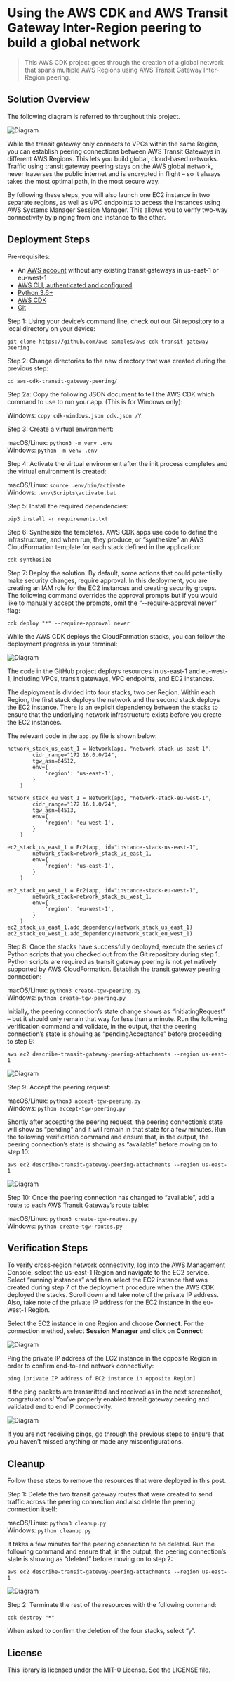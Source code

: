 # Using the AWS CDK and AWS Transit Gateway Inter-Region peering to build a global network

> This AWS CDK project goes through the creation of a global network that spans multiple AWS Regions using AWS Transit Gateway Inter-Region peering.

## Solution Overview

The following diagram is referred to throughout this project.

![Diagram](img/TGW_peering_CDK_diagram.png)

While the transit gateway only connects to VPCs within the same Region, you can establish peering connections between AWS Transit Gateways in different AWS Regions. This lets you build global, cloud-based networks. Traffic using transit gateway peering stays on the AWS global network, never traverses the public internet and is encrypted in flight – so it always takes the most optimal path, in the most secure way.

By following these steps, you will also launch one EC2 instance in two separate regions, as well as VPC endpoints to access the instances using AWS Systems Manager Session Manager. This allows you to verify two-way connectivity by pinging from one instance to the other.

## Deployment Steps

Pre-requisites:

-	An [AWS account](https://aws.amazon.com/) without any existing transit gateways in us-east-1 or eu-west-1
-	[AWS CLI, authenticated and configured](https://docs.aws.amazon.com/cli/latest/userguide/cli-configure-files.html)
-	[Python 3.6+](https://www.python.org/downloads/)
-	[AWS CDK](https://docs.aws.amazon.com/cdk/latest/guide/getting_started.html)
-	[Git](http://git-scm.com/downloads)

Step 1: Using your device’s command line, check out our Git repository to a local directory on your device:

`git clone https://github.com/aws-samples/aws-cdk-transit-gateway-peering`

Step 2: Change directories to the new directory that was created during the previous step:

`cd aws-cdk-transit-gateway-peering/`

Step 2a: Copy the following JSON document to tell the AWS CDK which command to use to run your app. (This is for Windows only):

Windows: `copy cdk-windows.json cdk.json /Y`

Step 3: Create a virtual environment:

macOS/Linux: `python3 -m venv .env`<br />
Windows: `python -m venv .env`

Step 4: Activate the virtual environment after the init process completes and the virtual environment is created:

macOS/Linux: `source .env/bin/activate`<br />
Windows: `.env\Scripts\activate.bat`

Step 5: Install the required dependencies:

`pip3 install -r requirements.txt`

Step 6: Synthesize the templates. AWS CDK apps use code to define the infrastructure, and when run, they produce, or “synthesize” an AWS CloudFormation template for each stack defined in the application:

`cdk synthesize`

Step 7: Deploy the solution. By default, some actions that could potentially make security changes, require approval. In this deployment, you are creating an IAM role for the EC2 instances and creating security groups. The following command overrides the approval prompts but if you would like to manually accept the prompts, omit the “--require-approval never” flag:

`cdk deploy "*" --require-approval never`

While the AWS CDK deploys the CloudFormation stacks, you can follow the deployment progress in your terminal:

![Diagram](img/TGW_peering_CDK_stack_deployment.png)

The code in the GitHub project deploys resources in us-east-1 and eu-west-1, including VPCs, transit gateways, VPC endpoints, and EC2 instances.

The deployment is divided into four stacks, two per Region. Within each Region, the first stack deploys the network and the second stack deploys the EC2 instance. There is an explicit dependency between the stacks to ensure that the underlying network infrastructure exists before you create the EC2 instances.

The relevant code in the `app.py` file is shown below:

```
network_stack_us_east_1 = Network(app, "network-stack-us-east-1",
        cidr_range="172.16.0.0/24",
        tgw_asn=64512,
        env={
            'region': 'us-east-1',
        }
    )

network_stack_eu_west_1 = Network(app, "network-stack-eu-west-1",
        cidr_range="172.16.1.0/24",
        tgw_asn=64513,
        env={
            'region': 'eu-west-1',
        }
    )

ec2_stack_us_east_1 = Ec2(app, id="instance-stack-us-east-1",
        network_stack=network_stack_us_east_1, 
        env={
            'region': 'us-east-1',
        }
    )

ec2_stack_eu_west_1 = Ec2(app, id="instance-stack-eu-west-1",
        network_stack=network_stack_eu_west_1, 
        env={
            'region': 'eu-west-1',
        }
    )
ec2_stack_us_east_1.add_dependency(network_stack_us_east_1)
ec2_stack_eu_west_1.add_dependency(network_stack_eu_west_1)
```

Step 8: Once the stacks have successfully deployed, execute the series of Python scripts that you checked out from the Git repository during step 1. Python scripts are required as transit gateway peering is not yet natively supported by AWS CloudFormation. Establish the transit gateway peering connection:

macOS/Linux: `python3 create-tgw-peering.py`<br />
Windows: `python create-tgw-peering.py`

Initially, the peering connection’s state change shows as “initiatingRequest” – but it should only remain that way for less than a minute. Run the following verification command and validate, in the output, that the peering connection’s state is showing as “pendingAcceptance” before proceeding to step 9:

`aws ec2 describe-transit-gateway-peering-attachments --region us-east-1`

![Diagram](img/TGW_peering_attachment-pending.png)

Step 9: Accept the peering request:

macOS/Linux: `python3 accept-tgw-peering.py`<br />
Windows: `python accept-tgw-peering.py`

Shortly after accepting the peering request, the peering connection’s state will show as “pending” and it will remain in that state for a few minutes. Run the following verification command and ensure that, in the output, the peering connection’s state is showing as “available” before moving on to step 10:

`aws ec2 describe-transit-gateway-peering-attachments --region us-east-1`

![Diagram](img/TGW_peering_attachment-available.png)

Step 10: Once the peering connection has changed to “available”, add a route to each AWS Transit Gateway’s route table:

macOS/Linux: `python3 create-tgw-routes.py`<br />
Windows: `python create-tgw-routes.py`

## Verification Steps

To verify cross-region network connectivity, log into the AWS Management Console, select the us-east-1 Region and navigate to the EC2 service. Select “running instances” and then select the EC2 instance that was created during step 7 of the deployment procedure when the AWS CDK deployed the stacks. Scroll down and take note of the private IP address. Also, take note of the private IP address for the EC2 instance in the eu-west-1 Region.

Select the EC2 instance in one Region and choose **Connect**. For the connection method, select **Session Manager** and click on **Connect**:

![Diagram](img/TGW_peering_CDK_connect_EC2.png)

Ping the private IP address of the EC2 instance in the opposite Region in order to confirm end-to-end network connectivity:

`ping [private IP address of EC2 instance in opposite Region]`

If the ping packets are transmitted and received as in the next screenshot, congratulations! You’ve properly enabled transit gateway peering and validated end to end IP connectivity.

![Diagram](img/TGW_peering_CDK_ping.png)

If you are not receiving pings, go through the previous steps to ensure that you haven’t missed anything or made any misconfigurations.

## Cleanup

Follow these steps to remove the resources that were deployed in this post.

Step 1: Delete the two transit gateway routes that were created to send traffic across the peering connection and also delete the peering connection itself:

macOS/Linux: `python3 cleanup.py`<br />
Windows: `python cleanup.py`

It takes a few minutes for the peering connection to be deleted. Run the following command and ensure that, in the output, the peering connection’s state is showing as “deleted” before moving on to step 2:

`aws ec2 describe-transit-gateway-peering-attachments --region us-east-1`

![Diagram](img/TGW_peering_attachment-deleted.png)

Step 2:  Terminate the rest of the resources with the following command: 

`cdk destroy "*"`

When asked to confirm the deletion of the four stacks, select “`y`”.

## License

This library is licensed under the MIT-0 License. See the LICENSE file.